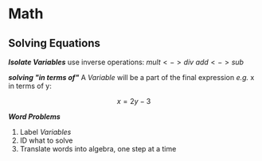 # Math
## Solving Equations

___Isolate Variables___
use inverse operations:
$mult <-> div$
$add <-> sub$


___solving "in terms of"___
A _Variable_ will be a part of the final expression
_e.g._ x in terms of y:

$$x = 2y-3$$


___Word Problems___
1) Label _Variables_
2) ID what to solve
3) Translate words into algebra, one step at a time 
